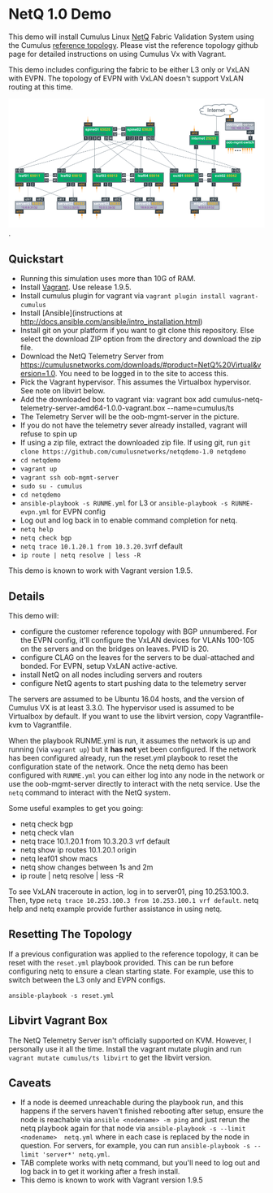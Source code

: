 # NetQ 1.0 Demo

This demo will install Cumulus Linux [NetQ](https://docs.cumulusnetworks.com/display/DOCS/Using+netq+to+Troubleshoot+the+Network) Fabric Validation System using the Cumulus [reference topology](https://github.com/cumulusnetworks/cldemo-vagrant). Please vist the reference topology github page for detailed instructions on using Cumulus Vx with Vagrant.

This demo includes configuring the fabric to be either L3 only or VxLAN with EVPN. The topology of EVPN with VxLAN doesn't support VxLAN routing at this time.

![Cumulus Reference Topology](https://raw.githubusercontent.com/CumulusNetworks/cldemo-vagrant/master/documentation/cldemo_topology.png). 

Quickstart
------------------------
* Running this simulation uses more than 10G of RAM.
* Install [Vagrant](https://releases.hashicorp.com/vagrant/). Use release 1.9.5. 
* Install cumulus plugin for vagrant via `vagrant plugin install vagrant-cumulus`
* Install [Ansible](instructions at http://docs.ansible.com/ansible/intro_installation.html)
* Install git on your platform if you want to git clone this repository. Else select the download ZIP option from the directory and download the zip file.
* Download the NetQ Telemetry Server from https://cumulusnetworks.com/downloads/#product=NetQ%20Virtual&version=1.0. You need to be logged in to the site to access this.
* Pick the Vagrant hypervisor. This assumes the Virtualbox hypervisor. See note on libvirt below.
* Add the downloaded box to vagrant via: vagrant box add cumulus-netq-telemetry-server-amd64-1.0.0-vagrant.box --name=cumulus/ts
* The Telemetry Server will be the oob-mgmt-server in the picture.
* If you do not have the telemetry sever already installed, vagrant will refuse to spin up
* If using a zip file, extract the downloaded zip file. If using git, run `git clone https://github.com/cumulusnetworks/netqdemo-1.0 netqdemo`
* `cd netqdemo`
* `vagrant up`
* `vagrant ssh oob-mgmt-server`
* `sudo su - cumulus`
* `cd netqdemo`
* `ansible-playbook -s RUNME.yml` for L3 or `ansible-playbook -s RUNME-evpn.yml` for EVPN config
* Log out and log back in to enable command completion for netq.
* `netq help`
* `netq check bgp`
* `netq trace 10.1.20.1 from 10.3.20.3`vrf default
* `ip route | netq resolve | less -R`

This demo is known to work with Vagrant version 1.9.5.

Details
------------------------

This demo will:
* configure the customer reference topology with BGP unnumbered. For the EVPN config, it'll configure the VxLAN devices for VLANs 100-105 on the servers and on the bridges on leaves. PVID is 20.
* configure CLAG on the leaves for the servers to be dual-attached and bonded. For EVPN, setup VxLAN active-active.
* install NetQ on all nodes including servers and routers 
* configure NetQ agents to start pushing data to the telemetry server

The servers are assumed to be Ubuntu 16.04 hosts, and the version of Cumulus VX is at least 3.3.0. The hypervisor used is assumed to be Virtualbox by default. If you want to use the libvirt version, copy Vagrantfile-kvm to Vagrantfile.

When the playbook RUNME.yml is run, it assumes the network is up and running (via `vagrant up`) but it **has not** yet been configured. If the network has been configured already, run the reset.yml playbook to reset the configuration state of the network. Once the netq demo has been configured with `RUNME.yml` you can either log into any node in the network or use the oob-mgmt-server directly to interact with the netq service. Use the `netq` command to interact with the NetQ system.

Some useful examples to get you going:
* netq check bgp
* netq check vlan
* netq trace 10.1.20.1 from 10.3.20.3 vrf default
* netq show ip routes 10.1.20.1 origin
* netq leaf01 show macs
* netq show changes between 1s and 2m
* ip route | netq resolve | less -R

To see VxLAN traceroute in action, log in to server01, ping 10.253.100.3. Then, type `netq trace 10.253.100.3 from 10.253.100.1 vrf default`.
netq help and netq example provide further assistance in using netq. 

Resetting The Topology
------------------------
If a previous configuration was applied to the reference topology, it can be reset with the `reset.yml` playbook provided. This can be run before configuring netq to ensure a clean starting state. For example, use this to switch between the L3 only and EVPN configs.

    ansible-playbook -s reset.yml

Libvirt Vagrant Box
-------------------
The NetQ Telemetry Server isn't officially supported on KVM. However, I personally use it all the time. Install the vagrant mutate plugin and run `vagrant mutate cumulus/ts libvirt` to get the libvirt version.

Caveats
-------
* If a node is deemed unreachable during the playbook run, and this happens if the servers haven't finished rebooting after setup, ensure the node is reachable via `ansible <nodename> -m ping` and just rerun the netq playbook again for that node via `ansible-playbook -s --limit <nodename>  netq.yml` where <nodename> in each case is replaced by the node in question. For servers, for example, you can run `ansible-playbook -s --limit 'server*' netq.yml`.
* TAB complete works with netq command, but you'll need to log out and log back in to get it working after a fresh install.
* This demo is known to work with Vagrant version 1.9.5
